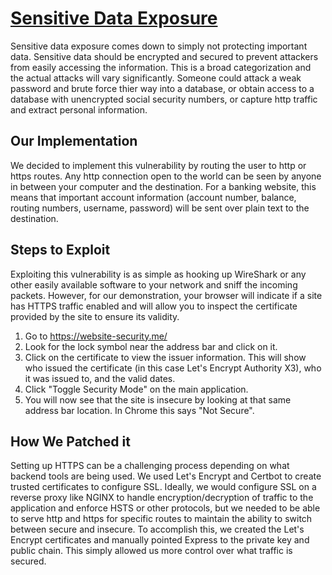 # [Sensitive Data Exposure](https://owasp.org/www-project-top-ten/2017/A3_2017-Sensitive_Data_Exposure)
Sensitive data exposure comes down to simply not protecting important data. Sensitive data should be encrypted and secured to prevent attackers from easily accessing the information. This is a broad categorization and the actual attacks will vary significantly. Someone could attack a weak password and brute force thier way into a database, or obtain access to a database with unencrypted social security numbers, or capture http traffic and extract personal information.

## Our Implementation
We decided to implement this vulnerability by routing the user to http or https routes. Any http connection open to the world can be seen by anyone in between your computer and the destination. For a banking website, this means that important account information (account number, balance, routing numbers, username, password) will be sent over plain text to the destination.

## Steps to Exploit
Exploiting this vulnerability is as simple as hooking up WireShark or any other easily available software to your network and sniff the incoming packets. However, for our demonstration, your browser will indicate if a site has HTTPS traffic enabled and will allow you to inspect the certificate provided by the site to ensure its validity. 

1. Go to https://website-security.me/
2. Look for the lock symbol near the address bar and click on it.
3. Click on the certificate to view the issuer information. This will show who issued the certificate (in this case Let's Encrypt Authority X3), who it was issued to, and the valid dates.
4. Click "Toggle Security Mode" on the main application. 
5. You will now see that the site is insecure by looking at that same address bar location. In Chrome this says "Not Secure".

## How We Patched it
Setting up HTTPS can be a challenging process depending on what backend tools are being used. We used Let's Encrypt and Certbot to create trusted certificates to configure SSL. Ideally, we would configure SSL on a reverse proxy like NGINX to handle encryption/decryption of traffic to the application and enforce HSTS or other protocols, but we needed to be able to serve http and https for specific routes to maintain the ability to switch between secure and insecure. To accomplish this, we created the Let's Encrypt certificates and manually pointed Express to the private key and public chain. This simply allowed us more control over what traffic is secured. 
